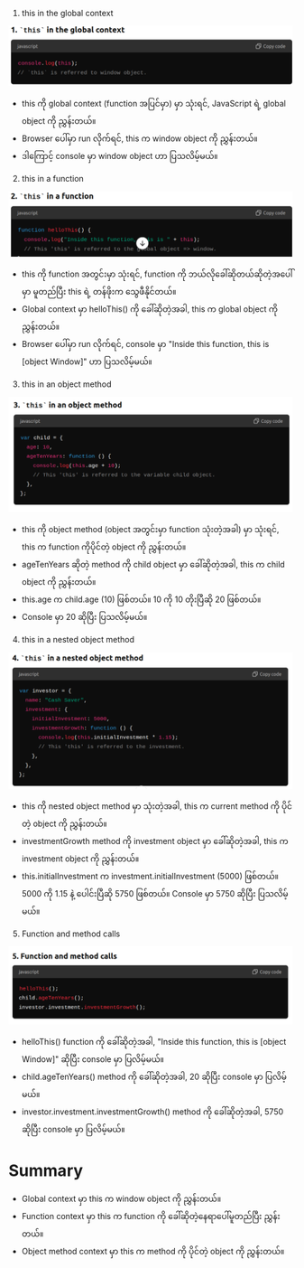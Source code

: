 1. this in the global context

![alt text](<Screenshot from 2024-08-14 14-59-12.png>)

* this ကို global context (function အပြင်မှာ) မှာ သုံးရင်, JavaScript ရဲ့ global object ကို ညွှန်းတယ်။
* Browser ပေါ်မှာ run လိုက်ရင်, this က window object ကို ညွှန်းတယ်။
* ဒါကြောင့် console မှာ window object ဟာ ပြသလိမ့်မယ်။

2. this in a function

![alt text](<Screenshot from 2024-08-14 15-02-34.png>)

* this ကို function အတွင်းမှာ သုံးရင်, function ကို ဘယ်လိုခေါ်ဆိုတယ်ဆိုတဲ့အပေါ်မှာ မူတည်ပြီး this ရဲ့ တန်ဖိုးက သွေဖီနိုင်တယ်။
* Global context မှာ helloThis() ကို ခေါ်ဆိုတဲ့အခါ, this က global object ကို ညွှန်းတယ်။
* Browser ပေါ်မှာ run လိုက်ရင်, console မှာ "Inside this function, this is [object Window]" ဟာ ပြသလိမ့်မယ်။

3. this in an object method

![alt text](<Screenshot from 2024-08-14 15-06-36.png>)

* this ကို object method (object အတွင်းမှာ function သုံးတဲ့အခါ) မှာ သုံးရင်, this က function ကိုပိုင်တဲ့ object ကို ညွှန်းတယ်။
* ageTenYears ဆိုတဲ့ method ကို child object မှာ ခေါ်ဆိုတဲ့အခါ, this က child object ကို ညွှန်းတယ်။
* this.age က child.age (10) ဖြစ်တယ်။ 10 ကို 10 တိုးပြီဆို 20 ဖြစ်တယ်။
* Console မှာ 20 ဆိုပြီး ပြသလိမ့်မယ်။

4. this in a nested object method

![alt text](<Screenshot from 2024-08-14 15-10-54.png>)

* this ကို nested object method မှာ သုံးတဲ့အခါ, this က current method ကို ပိုင်တဲ့ object ကို ညွှန်းတယ်။
* investmentGrowth method ကို investment object မှာ ခေါ်ဆိုတဲ့အခါ, this က investment object ကို ညွှန်းတယ်။
* this.initialInvestment က investment.initialInvestment (5000) ဖြစ်တယ်။
5000 ကို 1.15 နဲ့ ပေါင်းပြီဆို 5750 ဖြစ်တယ်။
Console မှာ 5750 ဆိုပြီး ပြသလိမ့်မယ်။

5. Function and method calls

![alt text](<Screenshot from 2024-08-14 15-13-52.png>)

* helloThis() function ကို ခေါ်ဆိုတဲ့အခါ, "Inside this function, this is [object Window]" ဆိုပြီး console မှာ ပြလိမ့်မယ်။
* child.ageTenYears() method ကို ခေါ်ဆိုတဲ့အခါ, 20 ဆိုပြီး console မှာ ပြလိမ့်မယ်။
* investor.investment.investmentGrowth() method ကို ခေါ်ဆိုတဲ့အခါ, 5750 ဆိုပြီး console မှာ ပြလိမ့်မယ်။

# Summary
* Global context မှာ this က window object ကို ညွှန်းတယ်။
* Function context မှာ this က function ကို ခေါ်ဆိုတဲ့နေရာပေါ်မူတည်ပြီး ညွှန်းတယ်။
* Object method context မှာ this က method ကို ပိုင်တဲ့ object ကို ညွှန်းတယ်။
